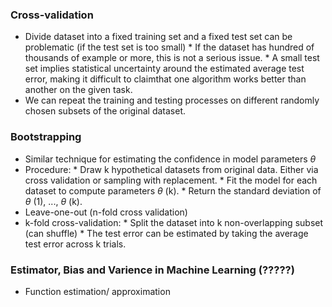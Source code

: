 ### Cross-validation
* Divide dataset into a fixed training set and a fixed test set can be problematic (if the test set is too small)
        * If the dataset has hundred of thousands of example or more, this is not a serious issue.
        * A small test set implies statistical uncertainty around the estimated average test error, making it difficult to claimthat one algorithm works better than another on the given task.
* We can repeat the training and testing processes on different randomly chosen subsets of the original dataset.
### Bootstrapping
* Similar technique for estimating the confidence in model parameters $\theta$
* Procedure:
        * Draw k hypothetical datasets from original data. Either via cross validation or sampling with replacement.
        * Fit the model for each dataset to compute parameters $\theta$ (k).
        * Return the standard deviation of $\theta$ (1), ..., $\theta$ (k).
* Leave-one-out (n-fold cross validation)
* k-fold cross-validation:
        * Split the dataset into k non-overlapping subset (can shuffle)
        * The test error can be estimated by taking the average test error across k trials.
### Estimator, Bias and Varience in Machine Learning (?????)
* Function estimation/ approximation

